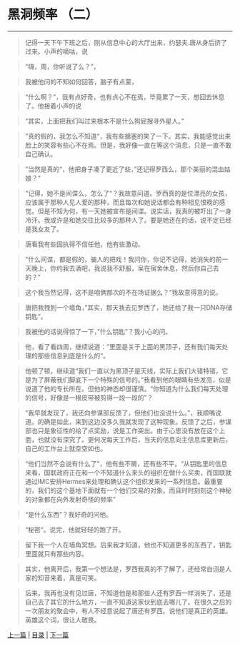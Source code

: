 # 黑洞频率 （二） #
----
>记得一天下午下班之后，刚从信息中心的大厅出来，约瑟夫.唐从身后挤了过来。小声的嘀咕，说

>“嗨，周，你听说了么？”，

>我被他问的不知如何回答，脑子有点蒙，

>“什么啊？”，我有点好奇，也有点心不在焉，毕竟累了一天，想回去休息了。他接着小声的说

>“其实，上面把我们叫过来根本不是什么狗屁搜寻外星人。”

>”真的假的，我怎么不知道“，我有些搪塞的笑了一下。其实，我能感觉出来脸上的笑容有些心不在焉。但是，我好像一直在等这个消息，只是一直不敢自己确认。

>”当然是真的“，他把身子凑了更近了些，”还记得罗西么，那个美丽的混血姑娘？“

>”记得，她不是间谍么，怎么了“？我故意问道。罗西真的是位漂亮的女孩，应该属于那种人见人爱的那种，而且每次和她说话都会有种相见恨晚的感觉。但是不知为何，有一天她被宣布是间谍。说实话，我真的被吓出了一身冷汗。我或许是和她交往比较多的那种人了。要是她还在的话，说不定已经是我女友了。

>唐看我有些固执得不信任他，他有些激动。

>”什么间谍，都是假的，骗人的把戏！我问你，你记不记得，她消失的前一天晚上，你约我去酒吧，我说我不舒服，呆在宿舍休息，然后你自己去的？”

>这个我当然记得，这不是咱俩那次的不在场证据么？“我故意得意的说。

>唐把我拽到一个墙角，”其实，那天我去见罗西了，她还给了我一只DNA存储钥匙“。

>我被他的话说得惊了一下，”什么钥匙”？我小心的问。

>他，看了看四周，继续说道：”里面是关于上面的黑顶子，还有我们每天处理的那些信息到底是什么的“。

>他顿了顿，继续道“我们一直以为黑顶子是天线，实际上我们大错特错，它是为了屏蔽我们脚底下一个特殊的信号的。”我看到他的眼睛有些发亮，似是说道了他的专长所在。但他的神态却很谨慎。“你知道为什么我们每天处理的信号，好像是一根皮带被剪得一段一段的”？

>“我早就发现了，我还向参谋部反馈了，但他们也没说什么。”，我顺嘴说道。的确是如此，来到这边没多久我就发现了这种现象。反馈了之后，参谋部也只是象征性的给了点奖励，说是工作突出。由于心思没有放在这个上面，也就没有深究了。更何况每天工作后，当天的信息向主信息库更新后，自己的工作台上就空空如也。

>“他们当然不会说有什么了”，他有些不屑，还有些不平。“从钥匙里的信息来看，国联政府正在和一个不知道什么来头的组织在做什么买卖，而国联就通过IMC安排Hermes来处理和确认这个组织发来的一系列信息。最重要的，我们的这个基地下面就有一个他们交易的对象。而且时时刻刻这个神秘的对象都在向外发射奇怪的频率”

>“是什么东西”？我好奇的问他。

>“秘密“。说完，他就轻轻的跑了开。

>留下我一个人在墙角冥想。后来我才知道，他也不知道更多的东西了，钥匙里面就只有那些内容。

>其实，他离开后，我第一个想法是，罗西我真的不了解了，还经常自诩是人家的知音来着，真是可笑。

>后来，我再也没有见过唐，不知道他是和那些人还有罗西一样消失了，还是自己去了其它的什么地方，一直不知道这家伙到底去哪儿了。在很久之后的一次朋友的聚会中，有人不经意说起了唐还有罗西。说他们是真正的英雄。英雄这个词，很让人敬畏。

[上一篇](Day5.md "上一篇") | [目录](/README.md "目录") | [下一篇](Day7.md "下一篇")
